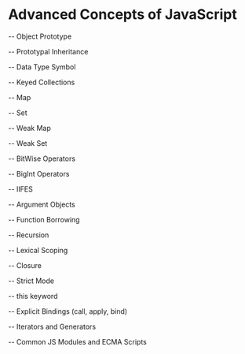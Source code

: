 # Advanced Concepts of JavaScript

-- Object Prototype

-- Prototypal Inheritance

-- Data Type Symbol

-- Keyed Collections

-- Map

-- Set

-- Weak Map

-- Weak Set

-- BitWise Operators

-- BigInt Operators

-- IIFES

-- Argument Objects

-- Function Borrowing

-- Recursion

-- Lexical Scoping

-- Closure

-- Strict Mode

-- this keyword

-- Explicit Bindings (call, apply, bind)

-- Iterators and Generators

-- Common JS Modules and ECMA Scripts
